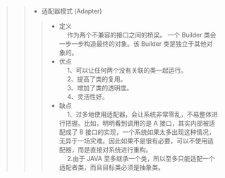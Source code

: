 
>> * 适配器模式 (Adapter)   
>>> - 定义   
&emsp; 作为两个不兼容的接口之间的桥梁。
一个 Builder 类会一步一步构造最终的对象。该 Builder 类是独立于其他对象的。      
>>> - 优点   
&emsp; 1、可以让任何两个没有关联的类一起运行。   
&emsp; 2、提高了类的复用。    
&emsp; 3、增加了类的透明度。    
&emsp; 4、灵活性好。       
>>> - 缺点     
&emsp; 1、过多地使用适配器，会让系统非常零乱，不易整体进行把握。比如，明明看到调用的是 A 接口，其实内部被适配成了 B 接口的实现，一个系统如果太多出现这种情况，无异于一场灾难。因此如果不是很有必要，可以不使用适配器，而是直接对系统进行重构。        
&emsp; 2.由于 JAVA 至多继承一个类，所以至多只能适配一个适配者类，而且目标类必须是抽象类。        

